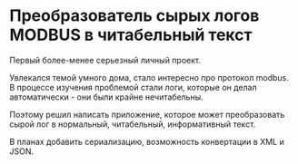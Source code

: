 # Преобразователь сырых логов MODBUS в читабельный текст
Первый более-менее серьезный личный проект. 

Увлекался темой умного дома, стало интересно про протокол modbus. В процессе изучения проблемой стали логи, которые он делал автоматически - они были крайне нечитабельны.

Поэтому решил написать приложение, которое может преобразовать сырой лог в нормальный, читабельный, информативный текст. 

В планах добавить сериализацию, возможность конвертации в XML и JSON.
